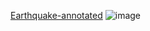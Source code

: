 
[Earthquake-annotated](https://drive.google.com/file/d/1MjnJeZ9byUz1GqwiKO3JK_9VcHotjEFp/view?usp=sharing)
![image](https://drive.google.com/uc?id=1MjnJeZ9byUz1GqwiKO3JK_9VcHotjEFp)
